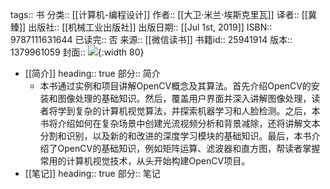 tags:: 书
分类:: [[计算机-编程设计]]
作者:: [[大卫·米兰·埃斯克里瓦]]
译者:: [[冀臻]]
出版社:: [[机械工业出版社]]
出版日期:: [[Jul 1st, 2019]]
ISBN:: 9787111631644
已读完:: 否
来源:: [[微信读书]]
书籍id:: 25941914
版本:: 1379961059
封面:: ![](https://wfqqreader-1252317822.image.myqcloud.com/cover/914/25941914/s_25941914.jpg){:width 80}

- [[简介]]
  heading:: true
  部分:: 简介
	- 本书通过实例和项目讲解OpenCV概念及其算法。首先介绍OpenCV的安装和图像处理的基础知识。然后，覆盖用户界面并深入讲解图像处理，读者将学到复杂的计算机视觉算法，并探索机器学习和人脸检测。之后，本书将介绍如何在复杂场景中创建光流视频分析和背景减除，还将讲解文本分割和识别，以及新的和改进的深度学习模块的基础知识。最后，本书介绍了OpenCV的基础知识，例如矩阵运算、滤波器和直方图，帮读者掌握常用的计算机视觉技术，从头开始构建OpenCV项目。
- [[笔记]]
  heading:: true
  部分:: 笔记